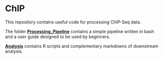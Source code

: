 # ChIP

This repository contains useful code for processing ChIP-Seq data.

The folder [**Processing_Pipeline**](Processing_Pipeline) contains a simple pipeline written in bash and a user guide designed to be used by beginners.


[**Analysis**](Analysis) contains R scripts and complementary markdowns of downstream analysis.
